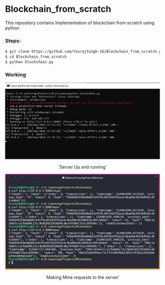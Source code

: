 # Blockchain_from_scratch
This repository contains Implementation of blockchain from scratch using python


### Steps:
```bash
$ git clone https://github.com/YuvrajSingh-16/Blockchain_from_scratch.git
$ cd Blockchain_from_scratch
$ python blockchain.py
```

### Working

![](Media/server.png)


<p align="center">`Server Up and running`</p>



![](Media/mine_requests.png)


<p align="center">`Making Mine requests to the server`</p>
